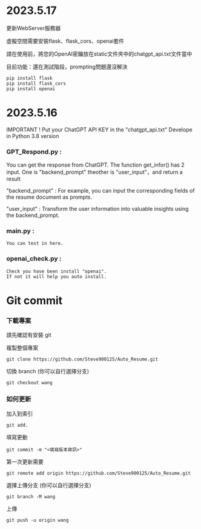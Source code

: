 # 2023.5.17
更新WebServer服務器

虛擬空間需要安裝flask、flask_cors、openai套件

請在使用前，將您的OpenAI密鑰放在static文件夾中的chatgpt_api.txt文件當中

目前功能：還在測試階段，prompting問題還沒解決

```
pip install flask
pip install flask_cors
pip install openai
```

# 2023.5.16
IMPORTANT ! 
Put your ChatGPT API KEY in the "chatgpt_api.txt"
Develope in Python 3.8 version 

### GPT_Respond.py :
  You can get the response from ChatGPT. 
  The function get_infor() has 2 input. One is "backend_prompt" theother is "user_input"，and return a result

  "backend_prompt" : For example, you can input the corresponding fields of the resume document as prompts.

  "user_input" : Transform the user information into valuable insights using the backend_prompt.

### main.py :
    You can test in here.

### openai_check.py :
    Check you have been install "openai".
    If not it will help you auto install.
    
# Git commit

### 下載專案
請先確認有安裝 git

複製整個專案
```
git clone https://github.com/Steve900125/Auto_Resume.git
```

切換 branch (你可以自行選擇分支)
```
git checkout wang
```

### 如何更新

加入到索引
```
git add.
```

填寫更動
```
git commit -m "<填寫版本資訊>"
```

第一次更新需要
```
git remote add origin https://github.com/Steve900125/Auto_Resume.git
```

選擇上傳分支 (你可以自行選擇分支)
```
git branch -M wang
```

上傳
```
git push -u origin wang
```

